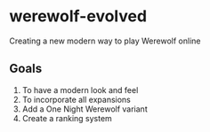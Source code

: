 # werewolf-evolved
Creating a new modern way to play Werewolf online


## Goals

1. To have a modern look and feel
2. To incorporate all expansions
3. Add a One Night Werewolf variant
4. Create a ranking system
